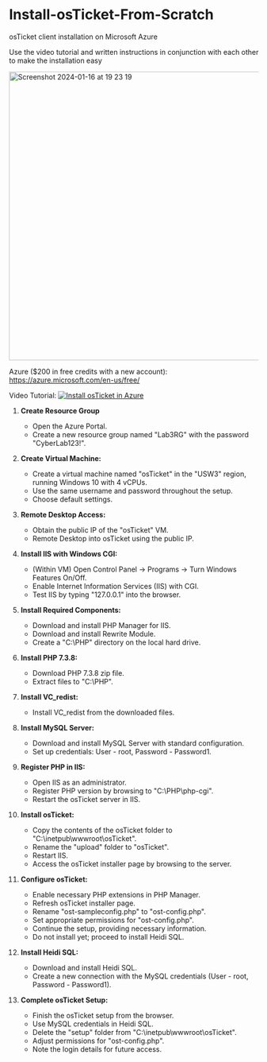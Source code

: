 # Install-osTicket-From-Scratch
osTicket client installation on Microsoft Azure

Use the video tutorial and written instructions in conjunction with each other to make the installation easy 



<img width="581" alt="Screenshot 2024-01-16 at 19 23 19" src="https://github.com/chrishernandez9/Install-osTicket-From-Scratch/assets/156137903/e6fc09ad-7448-4fab-b054-2b7a7a96aeda">

Azure ($200 in free credits with a new account): https://azure.microsoft.com/en-us/free/

Video Tutorial: 
[![Install osTicket in Azure]()](https://youtu.be/kMUvpvfGJAc)


1. **Create Resource Group**
   - Open the Azure Portal.
   - Create a new resource group named "Lab3RG" with the password "CyberLab123!".

2. **Create Virtual Machine:**
   - Create a virtual machine named "osTicket" in the "USW3" region, running Windows 10 with 4 vCPUs.
   - Use the same username and password throughout the setup.
   - Choose default settings.

3. **Remote Desktop Access:**
   - Obtain the public IP of the "osTicket" VM.
   - Remote Desktop into osTicket using the public IP.

4. **Install IIS with Windows CGI:**
   - (Within VM) Open Control Panel -> Programs -> Turn Windows Features On/Off.
   - Enable Internet Information Services (IIS) with CGI.
   - Test IIS by typing "127.0.0.1" into the browser.

5. **Install Required Components:**
   - Download and install PHP Manager for IIS.
   - Download and install Rewrite Module.
   - Create a "C:\PHP" directory on the local hard drive.

6. **Install PHP 7.3.8:**
   - Download PHP 7.3.8 zip file.
   - Extract files to "C:\PHP".

7. **Install VC_redist:**
   - Install VC_redist from the downloaded files.

8. **Install MySQL Server:**
   - Download and install MySQL Server with standard configuration.
   - Set up credentials: User - root, Password - Password1.

9. **Register PHP in IIS:**
   - Open IIS as an administrator.
   - Register PHP version by browsing to "C:\PHP\php-cgi".
   - Restart the osTicket server in IIS.

10. **Install osTicket:**
    - Copy the contents of the osTicket folder to "C:\inetpub\wwwroot\osTicket".
    - Rename the "upload" folder to "osTicket".
    - Restart IIS.
    - Access the osTicket installer page by browsing to the server.

11. **Configure osTicket:**
    - Enable necessary PHP extensions in PHP Manager.
    - Refresh osTicket installer page.
    - Rename "ost-sampleconfig.php" to "ost-config.php".
    - Set appropriate permissions for "ost-config.php".
    - Continue the setup, providing necessary information.
    - Do not install yet; proceed to install Heidi SQL.

12. **Install Heidi SQL:**
    - Download and install Heidi SQL.
    - Create a new connection with the MySQL credentials (User - root, Password - Password1).

13. **Complete osTicket Setup:**
    - Finish the osTicket setup from the browser.
    - Use MySQL credentials in Heidi SQL.
    - Delete the "setup" folder from "C:\inetpub\wwwroot\osTicket".
    - Adjust permissions for "ost-config.php".
    - Note the login details for future access.



